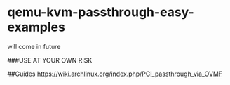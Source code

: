 # qemu-kvm-passthrough-easy-examples
will come in future

###USE AT YOUR OWN RISK

##Guides
https://wiki.archlinux.org/index.php/PCI_passthrough_via_OVMF
